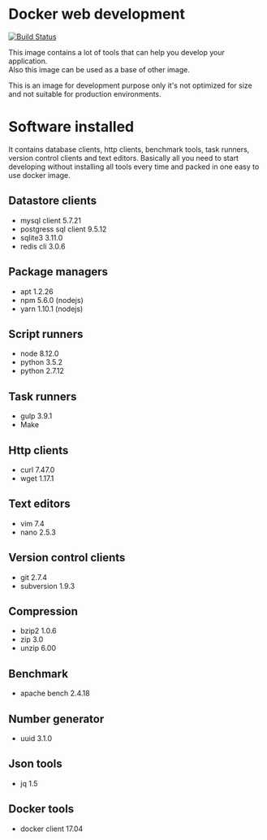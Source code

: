 # Docker web development
[![Build Status](https://travis-ci.org/richardregeer/docker-web-development.svg?branch=master)](https://travis-ci.org/richardregeer/docker-web-development)

This image contains a lot of tools that can help you develop your application.  
Also this image can be used as a base of other image.

This is an image for development purpose only it's not optimized for size and not suitable for production environments.

# Software installed
It contains database clients, http clients, benchmark tools, task runners, version control clients and text editors. Basically all you need to start developing without installing all tools every time and packed in one easy to use docker image.

## Datastore clients
 - mysql client 5.7.21
 - postgress sql client 9.5.12
 - sqlite3 3.11.0
 - redis cli 3.0.6

## Package managers
 - apt 1.2.26
 - npm 5.6.0 (nodejs)
 - yarn 1.10.1 (nodejs)

## Script runners
 - node 8.12.0
 - python 3.5.2
 - python 2.7.12

## Task runners
 - gulp 3.9.1
 - Make

## Http clients
 - curl 7.47.0
 - wget 1.17.1

## Text editors
 - vim 7.4
 - nano 2.5.3

## Version control clients
 - git 2.7.4
 - subversion 1.9.3

## Compression
 - bzip2 1.0.6
 - zip 3.0
 - unzip 6.00

## Benchmark
 - apache bench 2.4.18

## Number generator
 - uuid 3.1.0

## Json tools
 - jq 1.5

## Docker tools
 - docker client 17.04
